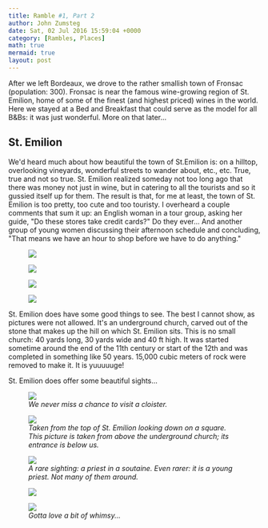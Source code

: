 ```yaml
---
title: Ramble #1, Part 2
author: John Zumsteg
date: Sat, 02 Jul 2016 15:59:04 +0000
category: [Rambles, Places]
math: true
mermaid: true
layout: post
---
```

After we left Bordeaux, we drove to the rather smallish town of Fronsac (population: 300). Fronsac is near the famous wine-growing region of St. Emilion, home of some of the finest (and highest priced) wines in the world. Here we stayed at a Bed and Breakfast that could serve as the model for all B&amp;Bs: it was just wonderful. More on that later...
<h2>St. Emilion</h2>
We'd heard much about how beautiful the town of St.Emilion is: on a hilltop, overlooking vineyards, wonderful streets to wander about, etc., etc. True, true and not so true. St. Emilion realized someday not too long ago that there was money not just in wine, but in catering to all the tourists and so it gussied itself up for them. The result is that, for me at least, the town of St. Emilion is too pretty, too cute and too touristy. I overheard a couple comments that sum it up: an English woman in a tour group, asking her guide, "Do these stores take credit cards?" Do they ever... And another group of young women discussing their afternoon schedule and concluding, "That means we have an hour to shop before we have to do anything."

<figure class = "portrait">
	<img src="{{site.url}}/assets/images/2016/06/DSC00463.jpg"/>
	<figcaption></figcaption>
</figure>

 <figure class = "portrait">
	<img src="{{site.url}}/assets/images/2016/06/DSC00464.jpg"/>
	<figcaption></figcaption>
</figure>

 <figure class = "portrait">
	<img src="{{site.url}}/assets/images/2016/06/DSC00465.jpg"/>
	<figcaption></figcaption>
</figure>

 <figure class = "portrait">
	<img src="{{site.url}}/assets/images/2016/06/DSC00467.jpg"/>
	<figcaption></figcaption>
</figure>



St. Emilion does have some good things to see. The best I cannot show, as pictures were not allowed. It's an underground church, carved out of the stone that makes up the hill on which St. Emilion sits. This is no small church: 40 yards long, 30 yards wide and 40 ft high. It was started sometime around the end of the 11th century or start of the 12th and was completed in something like 50 years. 15,000 cubic meters of rock were removed to make it. It is yuuuuuge!

St. Emilion does offer some beautiful sights...

<figure class = "landscape">
	<img src="{{site.url}}/assets/images/2016/06/DSC00439.jpg"/>
	<figcaption><em>We never miss a chance to visit a cloister.</em></figcaption>
</figure>



<figure class = "landscape">
	<img src="{{site.url}}/assets/images/2016/06/DSC00451.jpg"/>
	<figcaption><em>Taken from the top of St. Emilion looking down on a square. This picture is taken from above the underground church; its entrance is below us.</em></figcaption>
</figure>



<figure class = "portrait">
	<img src="{{site.url}}/assets/images/2016/06/DSC00437.jpg"/>
	<figcaption><em>A rare sighting: a priest in a soutaine. Even rarer: it is a young priest. Not many of them around.</em></figcaption>
</figure>



<figure class = "landscape">
	<img src="{{site.url}}/assets/images/2016/06/DSC00452.jpg"/>
	<figcaption></figcaption>
</figure>



<figure class = "landscape">
	<img src="{{site.url}}/assets/images/2016/06/DSC00454.jpg"/>
	<figcaption><em>Gotta love a bit of whimsy...</em></figcaption>
</figure>


